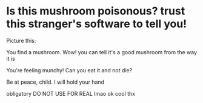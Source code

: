 # Is this mushroom poisonous? trust this stranger's software to tell you!

Picture this: 

You find a mushroom. Wow! you can tell it's a good mushroom from the way it is

You're feeling munchy! Can you eat it and not die?

Be at peace, child. I will hold your hand

obligatory DO NOT USE FOR REAL lmao ok cool thx
